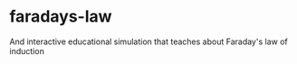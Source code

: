 faradays-law
============

And interactive educational simulation that teaches about Faraday's law of induction

